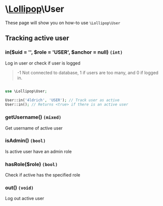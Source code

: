 # \\[Lollipop](http://github.com/4ldrich/lollipop-php)\User

These page will show you on how-to use ```\Lollipop\User``` 

## Tracking active user

### in($uid = '', $role = 'USER', $anchor = null) ```(int)```
Log in user or check if user is logged

> -1 Not connected to database, 1 if users are too many, and 0 if logged in.

```php

use \Lollipop\User;

User::in('4ldrich', 'USER'); // Track user as active
User::in(); // Returns <true> if there is an active user


```

### getUsername() ```(mixed)```
Get username of active user

### isAdmin() ```(bool)```
Is active user have an admin role

### hasRole($role) ```(bool)```
Check if active has the specified role

### out() ```(void)```
Log out active user
